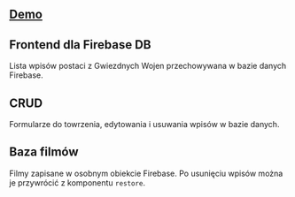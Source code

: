 ## [Demo](https://wsb-crm.stackblitz.io/)

## Frontend dla Firebase DB

Lista wpisów postaci z Gwiezdnych Wojen przechowywana w bazie danych Firebase.

## CRUD

Formularze do towrzenia, edytowania i usuwania wpisów w bazie danych.

## Baza filmów

Filmy zapisane w osobnym obiekcie Firebase.
Po usunięciu wpisów można je przywrócić z komponentu `restore`.
